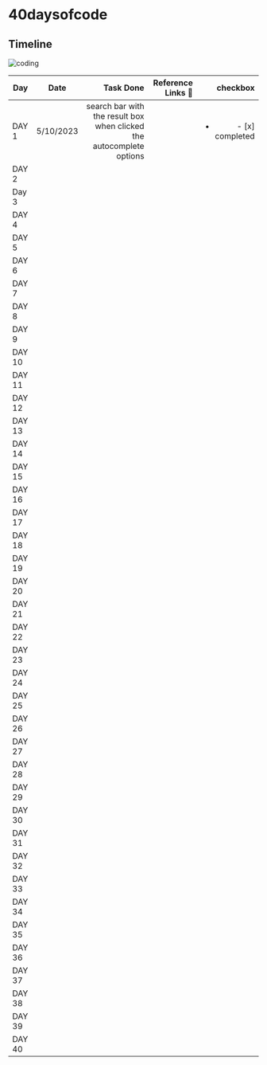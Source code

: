 # 40daysofcode


## Timeline


![coding](https://github.com/manasush/40daysofcode/assets/46699115/17e8b7dd-e7a4-45e6-a028-3d68f37353ad)

| Day      |     Date       | Task Done  | Reference Links 🔗 | checkbox |
| -------- |:--------------:| -------------------------: | ----------------:| ----------------------:|
| DAY 1    |     5/10/2023           | search bar with the result box when clicked the autocomplete options|   |  <ul><li>- [x] completed</li></ui> |
| DAY 2    |                |            |                  |
| Day 3    |                |            |                  |
| DAY 4    |                |            |                  |
| DAY 5    |                |            |                  |
| DAY 6    |                |            |                  |
| DAY 7    |                |            |                  |
| DAY 8    |                |            |                  |
| DAY 9    |                |            |                  |
| DAY 10   |                |            |                  |
| DAY 11   |                |            |                  |
| DAY 12   |                |            |                  |
| DAY 13   |                |            |                  |
| DAY 14   |                |            |                  |
| DAY 15   |                |            |                  |
| DAY 16   |                |            |                  |
| DAY 17   |                |            |                  |
| DAY 18   |                |            |                  |
| DAY 19   |                |            |                  |
| DAY 20   |                |            |                  |
| DAY 21   |                |            |                  |
| DAY 22   |                |            |                  |
| DAY 23   |                |            |                  |
| DAY 24   |                |            |                  |
| DAY 25   |                |            |                  |
| DAY 26   |                |            |                  |
| DAY 27   |                |            |                  |
| DAY 28   |                |            |                  |
| DAY 29   |                |            |                  |
| DAY 30   |                |            |                  |
| DAY 31   |                |            |                  |
| DAY 32   |                |            |                  |
| DAY 33   |                |            |                  |
| DAY 34   |                |            |                  |
| DAY 35   |                |            |                  |
| DAY 36   |                |            |                  |
| DAY 37   |                |            |                  |
| DAY 38   |                |            |                  |
| DAY 39   |                |            |                  |
| DAY 40   |                |            |                  |
